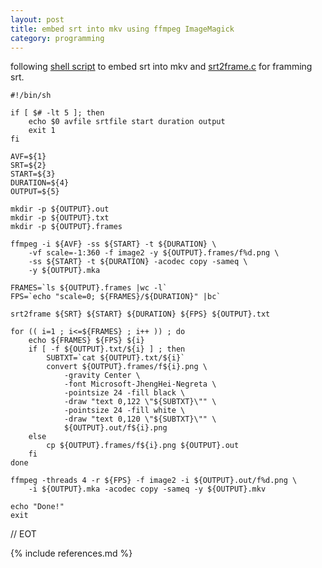 ```yaml
---
layout: post
title: embed srt into mkv using ffmpeg ImageMagick
category: programming
---
```


following [shell script](/programs/srt2frame.sh) to embed srt into mkv
and [srt2frame.c](/programs/srt2frame.c) for framming srt.

	#!/bin/sh

	if [ $# -lt 5 ]; then
		echo $0 avfile srtfile start duration output
		exit 1
	fi

	AVF=${1}
	SRT=${2}
	START=${3}
	DURATION=${4}
	OUTPUT=${5}

	mkdir -p ${OUTPUT}.out
	mkdir -p ${OUTPUT}.txt
	mkdir -p ${OUTPUT}.frames

	ffmpeg -i ${AVF} -ss ${START} -t ${DURATION} \
		-vf scale=-1:360 -f image2 -y ${OUTPUT}.frames/f%d.png \
		-ss ${START} -t ${DURATION} -acodec copy -sameq \
		-y ${OUTPUT}.mka

	FRAMES=`ls ${OUTPUT}.frames |wc -l`
	FPS=`echo "scale=0; ${FRAMES}/${DURATION}" |bc`

	srt2frame ${SRT} ${START} ${DURATION} ${FPS} ${OUTPUT}.txt

	for (( i=1 ; i<=${FRAMES} ; i++ )) ; do
		echo ${FRAMES} ${FPS} ${i}
		if [ -f ${OUTPUT}.txt/${i} ] ; then
			SUBTXT=`cat ${OUTPUT}.txt/${i}`
			convert ${OUTPUT}.frames/f${i}.png \
				-gravity Center \
				-font Microsoft-JhengHei-Negreta \
				-pointsize 24 -fill black \
				-draw "text 0,122 \"${SUBTXT}\"" \
				-pointsize 24 -fill white \
				-draw "text 0,120 \"${SUBTXT}\"" \
				${OUTPUT}.out/f${i}.png
		else
			cp ${OUTPUT}.frames/f${i}.png ${OUTPUT}.out
		fi
	done

	ffmpeg -threads 4 -r ${FPS} -f image2 -i ${OUTPUT}.out/f%d.png \
		-i ${OUTPUT}.mka -acodec copy -sameq -y ${OUTPUT}.mkv

	echo "Done!"
	exit

// EOT

{% include references.md %}
